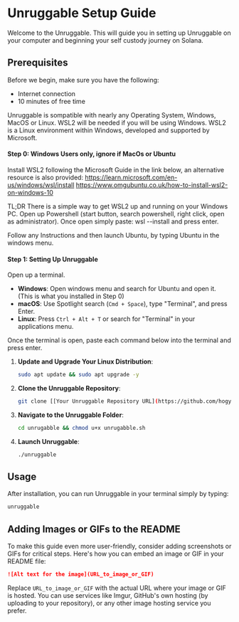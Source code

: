 # Unruggable Setup Guide

Welcome to the Unruggable. 
This will guide you in setting up Unruggable on your computer and beginning your self custody journey on Solana.

## Prerequisites

Before we begin, make sure you have the following:

- Internet connection
- 10 minutes of free time

Unruggable is sompatible with nearly any Operating System, Windows, MacOS or Linux.
WSL2 will be needed if you will be using Windows. 
WSL2 is a Linux environment within Windows, developed and supported by Microsoft.

#### Step 0: Windows Users only, ignore if MacOs or Ubuntu

Install WSL2 following the Microsoft Guide in the link below, an alternative resource is also provided:
https://learn.microsoft.com/en-us/windows/wsl/install
https://www.omgubuntu.co.uk/how-to-install-wsl2-on-windows-10

TL;DR
There is a simple way to get WSL2 up and running on your Windows PC.
Open up Powershell (start button, search powershell, right click, open as administrator).
Once open simply paste:
wsl --install
and press enter.

Follow any Instructions and then launch Ubuntu, by typing Ubuntu in the windows menu.

#### Step 1: Setting Up Unruggable

Open up a terminal. 

- **Windows**: Open windows menu and search for Ubuntu and open it. (This is what you installed in Step 0)
- **macOS**: Use Spotlight search (`Cmd + Space`), type "Terminal", and press Enter.
- **Linux**: Press `Ctrl + Alt + T` or search for "Terminal" in your applications menu.

Once the terminal is open, paste each command below into the terminal and press enter.

1. **Update and Upgrade Your Linux Distribution**:
   ```bash
   sudo apt update && sudo apt upgrade -y
   ```
2. **Clone the Unruggable Repository**:
   ```bash
   git clone [[Your Unruggable Repository URL](https://github.com/hogyzen12/unruggable)] 
   ```
3. **Navigate to the Unruggable Folder**:
   ```bash
   cd unrugabble && chmod u+x unrugabble.sh
   ```
4. **Launch Unruggable**:
   ```bash
   ./unruggable
   ```
## Usage

After installation, you can run Unruggable in your terminal simply by typing:

```bash
unruggable
```


## Adding Images or GIFs to the README

To make this guide even more user-friendly, consider adding screenshots or GIFs for critical steps. Here's how you can embed an image or GIF in your README file:

```markdown
![Alt text for the image](URL_to_image_or_GIF)
```

Replace `URL_to_image_or_GIF` with the actual URL where your image or GIF is hosted. You can use services like Imgur, GitHub's own hosting (by uploading to your repository), or any other image hosting service you prefer.
